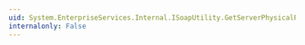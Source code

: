 ```yaml
---
uid: System.EnterpriseServices.Internal.ISoapUtility.GetServerPhysicalPath(System.String,System.String,System.String,System.String@)
internalonly: False
---
```

